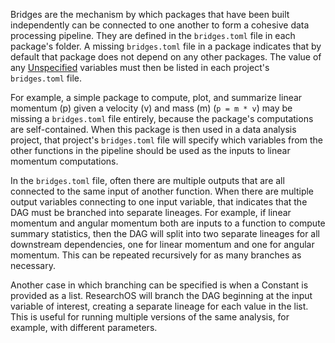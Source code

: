 Bridges are the mechanism by which packages that have been built independently can be connected to one another to form a cohesive data processing pipeline. They are defined in the `bridges.toml` file in each package's folder. A missing `bridges.toml` file in a package indicates that by default that package does not depend on any other packages. The value of any [Unspecified](../Nodes/Variables/Input%20Variables/unspecified.md) variables must then be listed in each project's `bridges.toml` file.

For example, a simple package to compute, plot, and summarize linear momentum (p) given a velocity (v) and mass (m) (`p = m * v`) may be missing a `bridges.toml` file entirely, because the package's computations are self-contained. When this package is then used in a data analysis project, that project's `bridges.toml` file will specify which variables from the other functions in the pipeline should be used as the inputs to linear momentum computations.

In the `bridges.toml` file, often there are multiple outputs that are all connected to the same input of another function. When there are multiple output variables connecting to one input variable, that indicates that the DAG must be branched into separate lineages. For example, if linear momentum and angular momentum both are inputs to a function to compute summary statistics, then the DAG will split into two separate lineages for all downstream dependencies, one for linear momentum and one for angular momentum. This can be repeated recursively for as many branches as necessary.

Another case in which branching can be specified is when a Constant is provided as a list. ResearchOS will branch the DAG beginning at the input variable of interest, creating a separate lineage for each value in the list. This is useful for running multiple versions of the same analysis, for example, with different parameters.